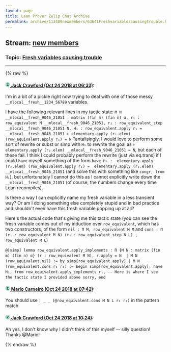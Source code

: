 ```yaml
---
layout: page
title: Lean Prover Zulip Chat Archive 
permalink: archive/113489newmembers/63641Freshvariablescausingtrouble.html
---
```


## Stream: [new members](index.html)
### Topic: [Fresh variables causing trouble](63641Freshvariablescausingtrouble.html)

---


{% raw %}
#### [![Click to go to Zulip](../../assets/img/zulip2.png) Jack Crawford (Oct 24 2018 at 06:32)](https://leanprover.zulipchat.com/#narrow/stream/113489-new%20members/topic/Fresh%20variables%20causing%20trouble/near/136386136):
I'm in a bit of a pickle right now trying to deal with one of those messy `__mlocal__fresh__1234_56789` variables.

I have the following relevant lines in my tactic state:
``M N __mlocal__fresh_9046_21051 : matrix (fin m) (fin n) α,
r₁ : row_equivalent M __mlocal__fresh_9046_21051,
r₂ : row_equivalent_step __mlocal__fresh_9046_21051 N,
H₁ : row_equivalent.apply r₁ = __mlocal__fresh_9046_21051
⊢ elementary.apply (r₂.elem) (row_equivalent.apply r₁) = N``
Tantalisingly, I would love to perform some sort of rewrite or subst or simp with `H₁` to rewrite the goal as `⊢ elementary.apply (r₂.elem) __mlocal__fresh_9046_21051 = N`, but each of these fail. 
I think I could probably perform the rewrite (just via eq.trans) if I could `have` myself something of the form
`have H₂ :  elementary.apply (r₂.elem) (row_equivalent.apply r₁) =  elementary.apply (r₂.elem) __mlocal__fresh_9046_21051` (and solve this with something like `congr, from H₁`), but unfortunately I cannot do this as I cannot explicitly write down the `__mlocal__fresh_9046_21051` (of course, the numbers change every time Lean recompiles). 

Is there a way I can explicitly name my fresh variable in a less transient way?
Or am I doing something else completely stupid and in bad practice and shouldn't even have this fresh variable popping up at all?

Here's the actual code that's giving me this tactic state (you can see the fresh variable comes out of my induction over `row_equivalent`, which has two constructors, of the form `nil : Π M, row_equivalent M M` and `cons : Π (r₁ : row_equivalent M N) (r₂ : row_equivalent_step N L) , row_equivalent M L`)

``@[simp] lemma row_equivalent.apply_implements : Π {M N : matrix (fin m) (fin n) α} (r : row_equivalent M N), r.apply = N 
| M N (row_equivalent.nil) := by simp[row_equivalent.apply]
| M N (row_equivalent.cons r₁ r₂) := begin
  simp[row_equivalent.apply],
  have H₁, from row_equivalent.apply_implements r₁,
  -- Here is where I see the tactic state I provided above
  sorry,
end``

#### [![Click to go to Zulip](../../assets/img/zulip2.png) Mario Carneiro (Oct 24 2018 at 07:42)](https://leanprover.zulipchat.com/#narrow/stream/113489-new%20members/topic/Fresh%20variables%20causing%20trouble/near/136388270):
You should use `| _ _ (@row_equivalent.cons M N L r₁ r₂)` in the pattern match

#### [![Click to go to Zulip](../../assets/img/zulip2.png) Jack Crawford (Oct 24 2018 at 10:24)](https://leanprover.zulipchat.com/#narrow/stream/113489-new%20members/topic/Fresh%20variables%20causing%20trouble/near/136394125):
Ah yes, I don't know why I didn't think of this myself -- silly question!
Thanks @Mario!


{% endraw %}
